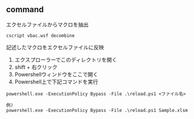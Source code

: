 ﻿## command

エクセルファイルからマクロを抽出
```
cscript vbac.wsf decombine
```

記述したマクロをエクセルファイルに反映

1. エクスプローラーでこのディレクトリを開く
2. shift + 右クリック
3. Powershellウィンドウをここで開く
4. Powershell上で下記コマンドを実行
```
powershell.exe -ExecutionPolicy Bypass -File .\reload.ps1 <ファイル名>

例)
powershell.exe -ExecutionPolicy Bypass -File .\reload.ps1 Sample.xlsm
```